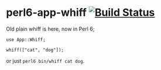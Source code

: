 # perl6-app-whiff  [![Build Status](https://travis-ci.org/Altai-man/perl6-app-whiff.svg?branch=master)](https://travis-ci.org/Altai-man/perl6-app-whiff)

Old plain whiff is here, now in Perl 6;

```Perl6
use App::Whiff;

whiff(["cat", "dog"]);
```

or just `perl6 bin/whiff cat dog`.